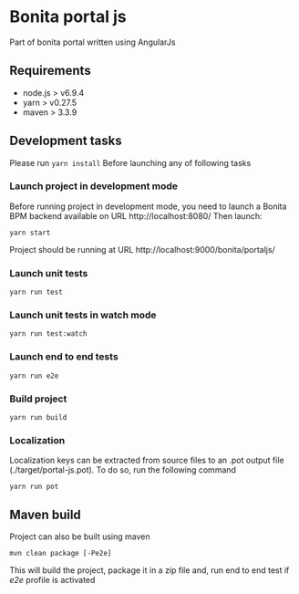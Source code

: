 # Bonita portal js

Part of bonita portal written using AngularJs

## Requirements
- node.js > v6.9.4 
- yarn > v0.27.5
- maven > 3.3.9

## Development tasks
Please run `yarn install` Before launching any of following tasks

### Launch project in development mode
Before running project in development mode, you need to launch a Bonita BPM backend available on URL http://localhost:8080/
Then launch:

    yarn start
    
Project should be running at URL http://localhost:9000/bonita/portaljs/
    
### Launch unit tests
    yarn run test

### Launch unit tests in watch mode
    yarn run test:watch
    
### Launch end to end tests
    yarn run e2e

### Build project
    yarn run build

### Localization
Localization keys can be extracted from source files to an .pot output file (./target/portal-js.pot). To do so, run the following command

    yarn run pot
    
## Maven build
Project can also be built using maven

    mvn clean package [-Pe2e]

This will build the project, package it in a zip file and, run end to end test if _e2e_ profile is activated
